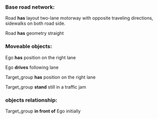 ### Base road network:

Road **has** layout two-lane motorway with opposite traveling directions, sidewalks on both road side.

Road **has** geometry straight

### Moveable objects:

Ego **has** position on the right lane

Ego **drives** following lane

Target_group **has** position on the right lane

Target_group **stand** still in a traffic jam 

### objects relationship:

Target_group **in front of** Ego initially


